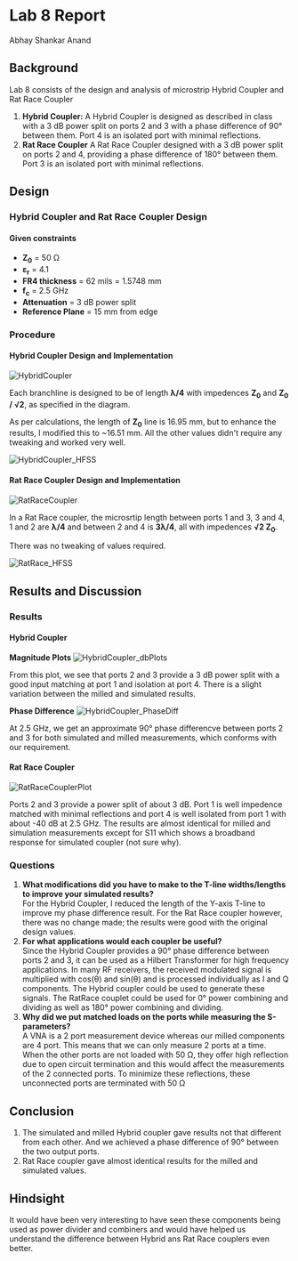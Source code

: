 # Lab 8 Report
Abhay Shankar Anand

## Background
Lab 8 consists of the design and analysis of microstrip Hybrid Coupler and Rat Race Coupler

1. __Hybrid Coupler:__ A Hybrid Coupler is designed as described in class with a 3 dB power split on ports 2 and 3 with a phase difference of 90&#176; between them. Port 4 is an isolated port with minimal reflections.
2. __Rat Race Coupler__ A Rat Race Coupler designed with a 3 dB power split on ports 2 and 4, providing a phase difference of 180&#176; between them. Port 3 is an isolated port with minimal reflections.

## Design
### Hybrid Coupler and Rat Race Coupler Design
#### Given constraints
* __Z<sub>0</sub>__ = 50 &#937;
* __&#949;<sub>r</sub>__ = 4.1
* __FR4 thickness__ = 62 mils = 1.5748 mm
* __f<sub>c</sub>__ = 2.5 GHz
* __Attenuation__ = 3 dB power split
* __Reference Plane__ = 15 mm from edge

### Procedure
#### Hybrid Coupler Design and Implementation

![HybridCoupler](http://microwaves101.a.cdnify.io/images/encyclopedia/images/couplers%20and%20splitters/singlebox.jpg)

Each branchline is designed to be of length **&#955;/4** with impedences **Z<sub>0</sub>** and **Z<sub>0</sub> / &#8730;2**, as specified in the diagram.

As per calculations, the length of **Z<sub>0</sub>** line is 16.95 mm, but to enhance the results, I modified this to ~16.51 mm. All the other values didn't require any tweaking and worked very well.

![HybridCoupler_HFSS](https://github.com/CourseReps/ECEN452-Spring2016/blob/master/Students/abhaysanand/Lab8/results/HybridCoupler_HFSS.png)

#### Rat Race Coupler Design and Implementation

![RatRaceCoupler](http://www.antennamagus.com/images/Newsletter5-5/Transition_Microstrip_Ratrace_info_zoom.png)

In a Rat Race coupler, the microsrtip length between ports 1 and 3, 3 and 4, 1 and 2 are **&#955;/4** and between 2 and 4 is **3&#955;/4**, all with impedences  **&#8730;2 Z<sub>0</sub>**.

There was no tweaking of values required.

![RatRace_HFSS](https://github.com/CourseReps/ECEN452-Spring2016/blob/master/Students/abhaysanand/Lab8/results/RatRaceCoupler_HFSS.png)

## Results and Discussion
### Results
#### Hybrid Coupler
**Magnitude Plots**
![HybridCoupler_dbPlots](https://github.com/CourseReps/ECEN452-Spring2016/blob/master/Students/abhaysanand/Lab8/results/HybridCoupler_dB_Plots.png)

From this plot, we see that ports 2 and 3 provide a 3 dB power split with a good input matching at port 1 and isolation at port 4. There is a slight variation between the milled and simulated results.

**Phase Difference**
![HybridCoupler_PhaseDiff](https://github.com/CourseReps/ECEN452-Spring2016/blob/master/Students/abhaysanand/Lab8/results/HybridCoupler_PhaseDiff_Plot.png)

At 2.5 GHz, we get an approximate 90&#176; phase differencve between ports 2 and 3 for both simulated and milled measurements, which conforms with our requirement.

#### Rat Race Coupler
![RatRaceCouplerPlot](https://github.com/CourseReps/ECEN452-Spring2016/blob/master/Students/abhaysanand/Lab8/results/RatRaceCoupler_dB_Plots.png)

Ports 2 and 3 provide a power split of about 3 dB. Port 1 is well impedence matched with minimal reflections and port 4 is well isolated from port 1 with about -40 dB at 2.5 GHz. The results are almost identical for milled and simulation measurements except for S11 which shows a broadband response for simulated coupler (not sure why).

### Questions
1. **What modifications did you have to make to the T-line widths/lengths to improve your simulated results?**<br>
For the Hybrid Coupler, I reduced the length of the Y-axis T-line to improve my phase difference result. For the Rat Race coupler however, there was no change made; the results were good with the original design values.
2. **For what applications would each coupler be useful?**<br>
Since the Hybrid Coupler provides a 90&#176; phase difference between ports 2 and 3, it can be used as a Hilbert Transformer for high frequency applications. In many RF receivers, the received modulated signal is multiplied with cos(&#952;) and sin(&#952;) and is processed individually as I and Q components. The Hybrid coupler could be used to generate these signals.
The RatRace couplet could be used for 0&#176; power combining and dividing as well as 180&#176; power combining and dividing.
3. **Why did we put matched loads on the ports while measuring the S-parameters?**<br>
A VNA is a 2 port measurement device whereas our milled components are 4 port. This means that we can only measure 2 ports at a time. When the other ports are not loaded with 50 &#937;, they offer high reflection due to open circuit termination and this would affect the measurements of the 2 connected ports. To minimize these reflections, these unconnected ports are terminated with 50 &#937;

## Conclusion
1. The simulated and milled Hybrid coupler gave results not that different from each other. And we achieved a phase difference of 90&#176; between the two output ports.
2. Rat Race coupler gave almost identical results for the milled and simulated values.

## Hindsight
It would have been very interesting to have seen these components being used as power divider and combiners and would have helped us understand the difference between Hybrid ans Rat Race couplers even better.
